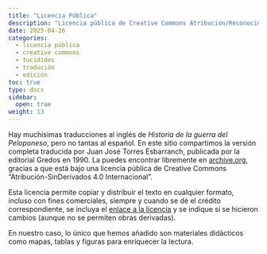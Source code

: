 ```yaml
---
title: "Licencia Pública"
description: "Licencia pública de Creative Commons Atribución/Reconocimiento-SinDerivados 4.0 Internacional."
date: 2025-04-26
categories: 
  - licencia pública
  - creative commons
  - tucídides
  - tradución
  - edición
toc: true
type: docs
sidebar:
  open: true
weight: 13
---
```


Hay muchísimas traducciones al inglés de *Historia de la guerra del Peloponeso*, pero no tantas al español. En este sitio compartimos la versión completa traducida por Juan José Torres Esbarranch, publicada por la editorial Gredos en 1990. La puedes encontrar libremente en [archive.org](https://archive.org/details/tucidides.-historia-de-la-guerra-del-peloponeso-1.-libros-i-ii-g-1990/page/n1/mode/2up), gracias a que está bajo una licencia pública de Creative Commons “Atribución-SinDerivados 4.0 Internacional”.

Esta licencia permite copiar y distribuir el texto en cualquier formato, incluso con fines comerciales, siempre y cuando se dé el crédito correspondiente, se incluya el [enlace a la licencia](https://creativecommons.org/licenses/by-nd/4.0/) y se indique si se hicieron cambios (aunque no se permiten obras derivadas).

En nuestro caso, lo único que hemos añadido son materiales didácticos como mapas, tablas y figuras para enriquecer la lectura.